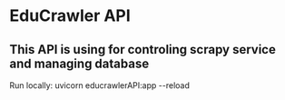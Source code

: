 # EduCrawler API
## This API is using for controling scrapy service and managing database

Run locally: uvicorn educrawlerAPI:app --reload
